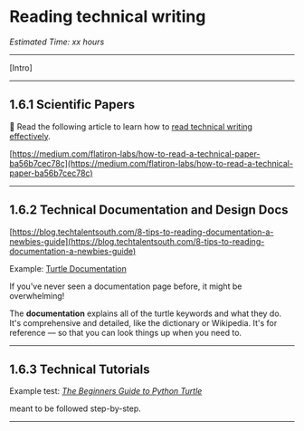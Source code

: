# Reading technical writing

*Estimated Time: xx hours*

---

[Intro]

---

## 1.6.1 Scientific Papers

<aside>


📖 Read the following article to learn how to [read technical writing effectively](https://www.science.org/content/article/how-seriously-read-scientific-paper).

</aside>

[https://medium.com/flatiron-labs/how-to-read-a-technical-paper-ba56b7cec78c](https://medium.com/flatiron-labs/how-to-read-a-technical-paper-ba56b7cec78c)

---

## 1.6.2 Technical Documentation and Design Docs

[https://blog.techtalentsouth.com/8-tips-to-reading-documentation-a-newbies-guide](https://blog.techtalentsouth.com/8-tips-to-reading-documentation-a-newbies-guide)

Example: [Turtle Documentation](https://docs.python.org/3/library/turtle.html#overview-of-available-turtle-and-screen-methods)

If you've never seen a documentation page before, it might be overwhelming!

The **documentation** explains all of the turtle keywords and what they do. It's comprehensive and detailed, like the dictionary or Wikipedia. It's for reference — so that you can look things up when you need to. 

---

## 1.6.3 Technical Tutorials

Example test: *[The Beginners Guide to Python Turtle](https://realpython.com/beginners-guide-python-turtle/)*

meant to be followed step-by-step.

---